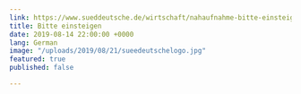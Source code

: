 ```yaml
---
link: https://www.sueddeutsche.de/wirtschaft/nahaufnahme-bitte-einsteigen-1.4564337
title: Bitte einsteigen
date: 2019-08-14 22:00:00 +0000
lang: German
image: "/uploads/2019/08/21/sueedeutschelogo.jpg"
featured: true
published: false

---
```

